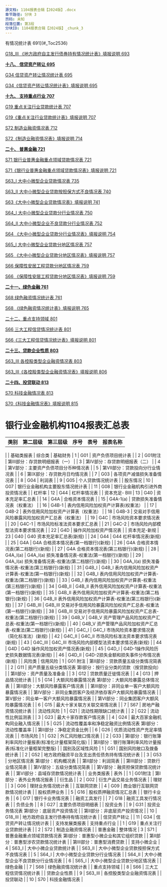```yaml
---
源文档: 1104报表合辑【2024版】.docx
章节路径: 分块 3
页码: 未知
段落位置: 第3段
分块ID: 1104报表合辑【2024版】_chunk_3
---
```


有情况统计表 691](#_Toc2536)

[G18\_III 《地方政府自主发行债券持有情况统计表》填报说明 693](#_Toc27506)

[**十八、 信贷资产转让 695**](#_Toc9443)

[G34 信贷资产转让情况统计表 695](#_Toc31186)

[G34《信贷资产转让情况统计表》填报说明 695](#_Toc25845)

[**十九、 支持重点行业 707**](#_Toc23722)

[G19 重点关注行业贷款统计表 707](#_Toc9571)

[G19《重点关注行业贷款统计表》填报说明 707](#_Toc27164)

[S72 制造业融资情况表 712](#_Toc29683)

[S72《制造业融资情况表》填报说明 714](#_Toc28766)

[**二十、 普惠金融 721**](#_Toc1915)

[S71 银行业普惠金融重点领域贷款情况表 721](#_Toc20091)

[S71《银行业普惠金融重点领域贷款情况表》填报说明 721](#_Toc37)

[S63\_I 大中小微型企业贷款情况表 735](#_Toc5144)

[S63\_II 大中小微型企业贷款按担保方式不良情况表 740](#_Toc26267)

[S63《大中小微型企业贷款情况表》填报说明 741](#_Toc26728)

[S64\_I 大中小微型企业贷款分行业情况表 750](#_Toc18866)

[S64\_II 大中小微型企业不良贷款分行业情况表 752](#_Toc14769)

[S64 《大中小微型企业贷款分行业情况表》填报说明 754](#_Toc5712)

[S65\_I 大中小微型企业贷款分地区情况表 757](#_Toc530)

[S65 《大中小微型企业贷款分地区情况表》填报说明 757](#_Toc25502)

[S66 保障性安居工程贷款分地区情况表 759](#_Toc4975)

[S66 《保障性安居工程贷款分地区情况表》填报说明 759](#_Toc32207)

[**二十一、绿色金融 761**](#_Toc11172)

[S68 绿色融资情况统计表 761](#_Toc3065)

[S68 《绿色融资情况统计表》填报说明 765](#_Toc23409)

[二十二、重点支持领域 801](#_Toc20946)

[S66 三大工程信贷情况统计表 801](#_Toc24006)

[S66《三大工程信贷情况统计表》填报说明 801](#_Toc21590)

[**二十三、贷款企业性质 803**](#_Toc10829)

[S63\_III 各控股类型企业融资情况表 803](#_Toc8354)

[S63\_III《各控股类型企业融资情况表》填报说明 806](#_Toc9574)

[**二十四、投贷联动 813**](#_Toc11903)

[S70 科技金融情况表 813](#_Toc8439)

[S70《科技金融情况表》填报说明 815](#_Toc25717)

# 银行业金融机构1104报表汇总表

|  |  |  |  |  |  |
| --- | --- | --- | --- | --- | --- |
| **类别** | **第二层级** | **第三层级** | **序号** | **表号** | **报表名称** |
|
| 基础类报表 | 综合类 | 基础财务 | 1 | G01 | 资产负债项目统计表 |
| 2 | G01附注 | 第Ⅲ部分：存贷款明细报表（一） |
| 3 | 第Ⅳ部分：存贷款明细报表（二） |
| 4 | 第V部分：主要资产负债项目分币种情况表 |
| 5 | 第Ⅶ部分：贷款投向分行业情况表 |
| 6 | 第Ⅸ部分：存贷款月日均情况表 |
| 7 | G03 | 各项资产减值损失准备情况表 |
| 8 | G04 | 利润表 |
| 9 | G05 | 个人贷款情况统计表 |
| 股东情况 | 10 | G07 | 银行业金融机构主要股东情况统计表 |
| 11 | G08 | 银行业金融机构引进外商投资情况表 |
| 杠杆率 | 12 | G44 | 杠杆率情况表 |
| 资本充足- BⅢ | 13 | G40 | 资本充足率汇总表 |
| 14 | G4A | 合格资本情况表 |
| 15 | G4A-1(a) | 贷款损失准备情况表（权重法） |
| 16 | G4B-1 | 表内信用风险加权资产计算表(权重法） |
| 17 | G4B-2 | 表外信用风险加权资产计算表（权重法） |
| 18 | G4B-3 | 交易对手信用风险暴露风险加权资产汇总表（权重法） |
| 19 | G4C | 市场风险资本要求情况表 |
| 20 | G4C-1 | 市场风险标准法资本要求汇总表 |
| 21 | G4C-2 | 市场风险内部模型法资本要求情况表 |
| 22 | G4D | 操作风险加权资产情况表 |
| 资本充足-新规 | 23 | G40 | G40 资本充足率汇总表(新规) |
| 24 | G44 | G44 杠杆率情况表(新规) |
| 25 | G4A | G4A 合格资本情况表(第一档银行)(新规) |
| 26 | G4A 合格资本情况表(第二档银行)(新规) |
| 27 | G4A 合格资本情况表(第三档银行)(新规) |
| 28 | G4A\_I(a) | G4A\_I(a) 损失准备情况表-权重法(第一档银行)(新规) |
| 29 | G4A\_I(a) 损失准备情况表-权重法(第二档银行)(新规) |
| 30 | G4A\_I(a) 损失准备情况表-权重法(第三档银行)(新规) |
| 31 | G4B\_I | G4B\_I 表内信用风险加权资产计算表-权重法(第一档银行)(新规) |
| 32 | G4B\_I 表内信用风险加权资产计算表-权重法(第二档银行)(新规) |
| 33 | G4B\_I 表内信用风险加权资产计算表-权重法(第三档银行)(新规) |
| 34 | G4B\_II | G4B\_Ⅱ 表外信用风险加权资产计算表-权重法(第一档银行)(新规) |
| 35 | G4B\_Ⅱ 表外信用风险加权资产计算表-权重法(第二档银行)(新规) |
| 36 | G4B\_Ⅱ 表外信用风险加权资产计算表-权重法(第三档银行)(新规) |
| 37 | G4B\_III | G4B\_Ⅲ 交易对手信用风险暴露风险加权资产汇总表-权重法(第一档银行)(新规) |
| 38 | G4B\_Ⅲ 交易对手信用风险暴露风险加权资产汇总表-权重法(第二档银行)(新规) |
| 39 | G4B\_V | G4B\_V 资产管理产品风险加权资产汇总表-权重法(第一档银行)(新规) |
| 40 | G4B\_V 资产管理产品风险加权资产汇总表-权重法(第二档银行)(新规) |
| 41 | G4C\_I | G4C\_I 市场风险资本要求情况表（简化标准法）(新规) |
| 42 | G4C\_II | G4C\_II 市场风险标准法资本要求情况表(新规) |
| 43 | G4C\_III | G4C\_Ⅲ 市场风险内部模型法资本要求情况表(新规) |
| 44 | G4D | G4D 操作风险加权资产情况表(新规) |
| 45 | G4D\_I | G4D-1操作风险历史损失数据情况表(新规) |
| 46 | G4D\_II | G4D-2损失金额和损失事件分布情况表(新规) |
| 风险类 | 信用风险 | 1 | G01  附注 | 第Ⅱ部分：贷款质量五级分类情况简表 |
| 2 | G11 | 资产质量五级分类情况表  第Ⅰ部分：按行业分类的贷款（按贷款投向） |
| 第Ⅱ部分：资产质量及准备金 |
| 3 | G12 | 贷款质量迁徙情况表 |
| 4 | G13 | 押品情况统计表 |
| 5 | G14 | 大额风险暴露情况表  第Ⅰ部分：大额风险暴露总体情况表 |
| 第Ⅱ部分：大额风险暴露客户情况表 |
| 第Ⅲ部分：非同业单一客户大额风险暴露情况表 |
| 第Ⅳ部分：非同业集团客户及经济依存客户大额风险暴露情况表 |
| 第Ⅴ部分：同业单一客户大额风险暴露情况表 |
| 第Ⅵ部分：同业集团客户大额风险暴露情况表 |
| 6 | G15 | 最大十家关联方关联交易情况表 |
| 7 | S67 | 房地产融资情况统计表 |
| 流动性风险 | 1 | G21 | 流动性期限缺口统计表 |
| 2 | G22 | 流动性比例监测表 |
| 3 | G23 | 最大十家存款客户情况表 |
| 4 | G24 | 最大百家金融机构同业融入情况表 |
| 5 | G25 | 流动性覆盖率和净稳定融资比例情况表 第Ⅰ部分：流动性覆盖率 |
| 第Ⅱ部分：净稳定资金比例 |
| 6 | G26 | 优质流动性资产充足率情况表 |
| 市场风险 | 1 | G32 | 外汇风险敞口情况表 |
| 2 | G33 | 第Ⅰ部分：银行账簿利率风险计量报表(标准化计量框架简化版) |
| 第Ⅱ部分：银行账簿利率风险计量报表(标准化计量框架完整版) |
| 国别及区域性风险 | 1 | G51 | 国别风险敞口及拨备统计表 |
| 2 | G52 | 地方政府融资平台及支出责任债务持有情况统计表 |
| 3 | G53 | 分地区情况表  第Ⅰ部分：机构概况表 |
| 第Ⅱ部分：利润简表 |
| 第Ⅲ部分：贷款行业情况简表 |
| 第Ⅳ部分：五级分类情况简表 |
| 第V部分：融资担保贷款情况统计表 |
| 第VI部分：县域存贷款情况统计表 |
| 业务类报表 | 表外 | | 1 | G01附注 | 第Ⅰ部分：表外业务情况报表 |
| 衍生品 | | 2 | G02 | 衍生产品交易业务情况表 |
| 理财 | | 3 | G06 | 理财业务情况统计表 |
| 互联网贷款 | | 4 | G09 | 商业银行互联网贷款情况统计表 |
| 股权质押业务 | | 5 | G16 | 股权质押融资情况汇总表 |
| 银行卡业务 | | 6 | G17 | 银行卡业务情况表 |
| 融资工具发行 | | 7 | G18 | 融资工具发行情况表 |
| 负债业务 | | 8 | G27 | 主要负债项目明细表 |
| 投资业务 | | 9 | G31 | 投资业务情况表  第I部分：底层资产投资情况 |
| 第Ⅱ部分：非底层资产投资情况 |
| 10 | G18\_Ⅲ | 地方政府自主发行债券持有情况统计表 |
| 信贷资产转让 | | 11 | G34 | 信贷资产转让情况统计表 |
| 支持发展类报表 | 支持重点行业 | | 1 | G19 | 重点关注行业贷款统计表 |
| 2 | S72 | 制造业融资情况表 |
| 普惠金融 | 整体情况 | 3 | S71 | 普惠金融重点领域贷款情况表  第Ⅰ部分：普惠型小微企业和其它组织贷款 |
| 第Ⅱ部分：普惠型涉农贷款情况统计表 |
| 第Ⅲ部分：普惠型消费贷款 |
| 支持小微企业 | 4 | S63\_Ⅰ | 大中小微企业贷款统计表 |
| S63\_Ⅱ | 大中小微型企业贷款按担保方式不良情况表 |
| 5 | S64\_Ⅰ | 大中小微型企业贷款分行业情况表 |
| S64\_Ⅱ | 大中小微型企业不良贷款分行业情况表 |
| 6 | S65\_Ⅰ | 大中小微型企业贷款分地区情况表 |
| 绿色金融 | | 7 | S68 | 绿色融资情况统计表 |
| 重点支持领域 | | 8 | S66 | 三大工程信贷情况统计表 |
| 贷款企业性质 | | 9 | S63\_Ⅲ | 各控股类型企业融资情况表 |
| 投贷联动 | | 10 | S70 | 科技金融情况表 |